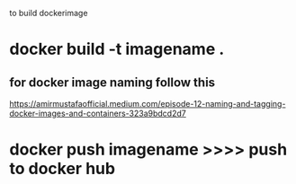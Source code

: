 to build dockerimage 

# docker build -t imagename .

## for docker image naming follow this 
https://amirmustafaofficial.medium.com/episode-12-naming-and-tagging-docker-images-and-containers-323a9bdcd2d7

# docker push imagename  >>>> push to docker hub